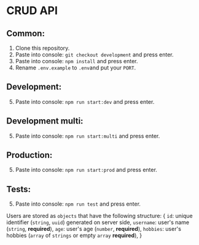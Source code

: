 # CRUD API

## Common:
1. Clone this repository.
2. Paste into console: `git checkout development` and press enter.
3. Paste into console: `npm install` and press enter.
4. Rename `.env.example` to `.env`and put your `PORT`.

## Development: 
5. Paste into console: `npm run start:dev` and press enter.

## Development multi:
5. Paste into console: `npm run start:multi` and press enter.

## Production:
5. Paste into console: `npm run start:prod` and press enter.

## Tests:
5. Paste into console: `npm run test` and press enter.

Users are stored as `objects` that have the following structure:
{
  `id`: unique identifier (`string`, `uuid`) generated on server side,
  `username`: user's name (`string`, **required**),
  `age`: user's age (`number`, **required**),
  `hobbies`: user's hobbies (`array` of `strings` or empty `array` **required**),
}